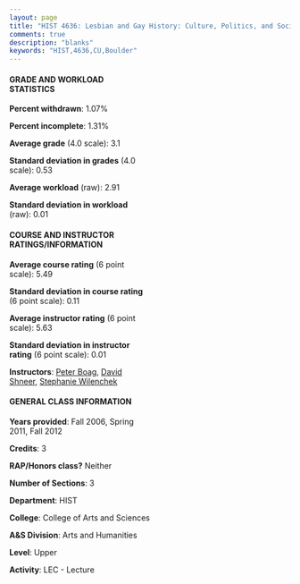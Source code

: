 ```yaml
---
layout: page
title: "HIST 4636: Lesbian and Gay History: Culture, Politics, and Social Change in the United States Statistics"
comments: true
description: "blanks"
keywords: "HIST,4636,CU,Boulder"
---
```

<head>
<script src="https://ajax.googleapis.com/ajax/libs/jquery/2.1.3/jquery.min.js"></script>
<script src="https://dl.dropboxusercontent.com/s/pc42nxpaw1ea4o9/highcharts.js?dl=0"></script>
<!-- <script src="../assets/js/highcharts.js"></script> -->
<style type="text/css">@font-face {
	font-family: "Bebas Neue";
	src: url(https://www.filehosting.org/file/details/544349/BebasNeue Regular.otf) format("opentype");
	}
	h1.Bebas { 
		font-family: "Bebas Neue", Verdana, Tahoma;
	}
</style>
</head>
<body>
	<div id="container" style="float: right; width: 45%; height: 88%; margin-left: 2.5%; margin-right: 2.5%;"></div>
	<script language="JavaScript">
		$(document).ready(function() {
		var chart = {type: 'column'};
		var title = {text: 'Grade Distribution'};
		var xAxis = {categories: ['A','B','C','D','F'],crosshair: true};
		var yAxis = {min: 0,title: {text: 'Percentage'}};
		var tooltip = {headerFormat: '<center><b><span style="font-size:20px">{point.key}</span></b></center>',
		               pointFormat: '<td style="padding:0"><b>{point.y:.1f}%</b></td>',
		               footerFormat: '</table>',shared: true,useHTML: true};
		var plotOptions = {column: {pointPadding: 0.0,borderWidth: 0}};  
		var credits = {enabled: false};var series= [{name: 'Percent',data: [48.04,28.67,15.54,3.28,4.47,]}];
		var json = {};
		json.chart = chart;
		json.title = title;
		json.tooltip = tooltip;
		json.xAxis = xAxis;
		json.yAxis = yAxis;  
		json.series = series;
		json.plotOptions = plotOptions;  
		json.credits = credits;
		$('#container').highcharts(json);
	});
	</script>
</body>
			   
#### GRADE AND WORKLOAD STATISTICS

**Percent withdrawn**: 1.07%

**Percent incomplete**: 1.31%

**Average grade** (4.0 scale): 3.1

**Standard deviation in grades** (4.0 scale): 0.53

**Average workload** (raw): 2.91

**Standard deviation in workload** (raw): 0.01

#### COURSE AND INSTRUCTOR RATINGS/INFORMATION

**Average course rating** (6 point scale): 5.49

**Standard deviation in course rating** (6 point scale): 0.11

**Average instructor rating** (6 point scale): 5.63

**Standard deviation in instructor rating** (6 point scale): 0.01

**Instructors**: <a href='../../instructors/Peter_Boag'>Peter Boag</a>, <a href='../../instructors/David_Shneer'>David Shneer</a>, <a href='../../instructors/Stephanie_Wilenchek'>Stephanie Wilenchek</a>

#### GENERAL CLASS INFORMATION

**Years provided**: Fall 2006, Spring 2011, Fall 2012

**Credits**: 3

**RAP/Honors class?** Neither

**Number of Sections**: 3

**Department**: HIST

**College**: College of Arts and Sciences

**A&S Division**: Arts and Humanities

**Level**: Upper

**Activity**: LEC - Lecture
